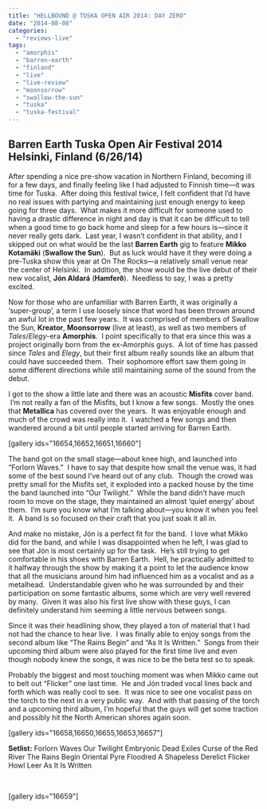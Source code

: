 ```yaml
---
title: "HELLBOUND @ TUSKA OPEN AIR 2014: DAY ZERO"
date: "2014-08-08"
categories: 
  - "reviews-live"
tags: 
  - "amorphis"
  - "barren-earth"
  - "finland"
  - "live"
  - "live-review"
  - "moonsorrow"
  - "swallow-the-sun"
  - "tuska"
  - "tuska-festival"
---
```


## Barren Earth Tuska Open Air Festival 2014 Helsinki, Finland (6/26/14)

After spending a nice pre-show vacation in Northern Finland, becoming ill for a few days, and finally feeling like I had adjusted to Finnish time—it was time for Tuska.  After doing this festival twice, I felt confident that I’d have no real issues with partying and maintaining just enough energy to keep going for three days.  What makes it more difficult for someone used to having a drastic difference in night and day is that it can be difficult to tell when a good time to go back home and sleep for a few hours is—since it never really gets dark.  Last year, I wasn’t confident in that ability, and I skipped out on what would be the last **Barren Earth** gig to feature **Mikko Kotamäki** (**Swallow the Sun**).  But as luck would have it they were doing a pre-Tuska show this year at On The Rocks—a relatively small venue near the center of Helsinki.  In addition, the show would be the live debut of their new vocalist, **Jón Aldará** (**Hamferð**).  Needless to say, I was a pretty excited.

Now for those who are unfamiliar with Barren Earth, it was originally a ‘super-group’, a term I use loosely since that word has been thrown around an awful lot in the past few years.  It was comprised of members of Swallow the Sun, **Kreator**, **Moonsorrow** (live at least), as well as two members of _Tales_/_Elegy_\-era **Amorphis**.  I point specifically to that era since this was a project originally born from the ex-Amorphis guys.  A lot of time has passed since _Tales_ and _Elegy_, but their first album really sounds like an album that could have succeeded them.  Their sophomore effort saw them going in some different directions while still maintaining some of the sound from the debut.

I got to the show a little late and there was an acoustic **Misfits** cover band.  I’m not really a fan of the Misfits, but I know a few songs.  Mostly the ones that **Metallica** has covered over the years.  It was enjoyable enough and much of the crowd was really into it.  I watched a few songs and then wandered around a bit until people started arriving for Barren Earth.

\[gallery ids="16654,16652,16651,16660"\]

The band got on the small stage—about knee high, and launched into “Forlorn Waves.”  I have to say that despite how small the venue was, it had some of the best sound I’ve heard out of any club.  Though the crowd was pretty small for the Misfits set, it exploded into a packed house by the time the band launched into “Our Twilight.”  While the band didn’t have much room to move on the stage, they maintained an almost ‘quiet energy’ about them.  I’m sure you know what I’m talking about—you know it when you feel it.  A band is so focused on their craft that you just soak it all in.

And make no mistake, Jón is a perfect fit for the band.  I love what Mikko did for the band, and while I was disappointed when he left, I was glad to see that Jón is most certainly up for the task.  He’s still trying to get comfortable in his shoes with Barren Earth.  Hell, he practically admitted to it halfway through the show by making it a point to let the audience know that all the musicians around him had influenced him as a vocalist and as a metalhead.  Understandable given who he was surrounded by and their participation on some fantastic albums, some which are very well revered by many.  Given it was also his first live show with these guys, I can definitely understand him seeming a little nervous between songs.

Since it was their headlining show, they played a ton of material that I had not had the chance to hear live.  I was finally able to enjoy songs from the second album like “The Rains Begin” and “As It Is Written.”  Songs from their upcoming third album were also played for the first time live and even though nobody knew the songs, it was nice to be the beta test so to speak.

Probably the biggest and most touching moment was when Mikko came out to belt out “Flicker” one last time.  He and Jón traded vocal lines back and forth which was really cool to see.  It was nice to see one vocalist pass on the torch to the next in a very public way.  And with that passing of the torch and a upcoming third album, I’m hopeful that the guys will get some traction and possibly hit the North American shores again soon.

\[gallery ids="16658,16650,16655,16653,16657"\]

**Setlist:** Forlorn Waves Our Twilight Embryonic Dead Exiles Curse of the Red River The Rains Begin Oriental Pyre Floodred A Shapeless Derelict Flicker Howl Leer As It Is Written

 

\[gallery ids="16659"\]
